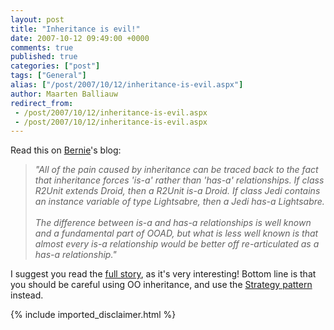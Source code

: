```yaml
---
layout: post
title: "Inheritance is evil!"
date: 2007-10-12 09:49:00 +0000
comments: true
published: true
categories: ["post"]
tags: ["General"]
alias: ["/post/2007/10/12/inheritance-is-evil.aspx"]
author: Maarten Balliauw
redirect_from:
 - /post/2007/10/12/inheritance-is-evil.aspx
 - /post/2007/10/12/inheritance-is-evil.aspx
---
```

<p>
Read this on <a href="http://www.berniecode.com/blog/2007/09/29/inheritance-is-evil-and-must-be-destroyed/" target="_blank">Bernie</a>&#39;s blog:
</p>

<blockquote>
	<p>
	<em>&quot;All of the pain caused by inheritance can be traced back to the fact that inheritance forces &#39;is-a&#39; rather than &#39;has-a&#39; relationships. If class R2Unit extends Droid, then a R2Unit is-a Droid. If class Jedi contains an instance variable of type Lightsabre, then a Jedi has-a Lightsabre.<br />
	<br />
	The difference between is-a and has-a relationships is well known and a fundamental part of OOAD, but what is less well known is that almost every is-a relationship would be better off re-articulated as a has-a relationship.&quot;</em>
	</p>

</blockquote>

<p>
I suggest you read the <a href="http://www.berniecode.com/blog/2007/09/29/inheritance-is-evil-and-must-be-destroyed/" target="_blank">full story</a>, as it&#39;s very interesting! Bottom line is that you should be careful using OO inheritance, and use the <a href="http://en.wikipedia.org/wiki/Strategy_pattern" target="_blank">Strategy pattern</a> instead.
</p>

{% include imported_disclaimer.html %}
